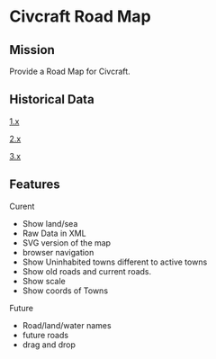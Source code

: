 Civcraft Road Map
=========================

Mission
-------

Provide a Road Map for Civcraft.

Historical Data
---------------

[1.x](http://i.imgur.com/AtJ5c.jpg)

[2.x](http://www.hpoom.co.uk/CivCraft/map.php)

[3.x](http://strongman332.github.io/Civcraft-Road-Map/)

Features
--------

Curent
- Show land/sea
- Raw Data in XML
- SVG version of the map
- browser navigation
- Show Uninhabited towns different to active towns
- Show old roads and current roads.
- Show scale
- Show coords of Towns

Future
- Road/land/water names
- future roads
- drag and drop
